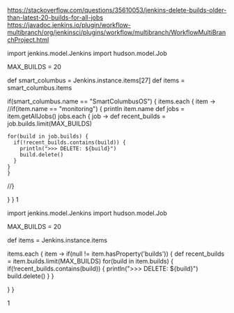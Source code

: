 https://stackoverflow.com/questions/35610053/jenkins-delete-builds-older-than-latest-20-builds-for-all-jobs
https://javadoc.jenkins.io/plugin/workflow-multibranch/org/jenkinsci/plugins/workflow/multibranch/WorkflowMultiBranchProject.html


import jenkins.model.Jenkins
import hudson.model.Job

MAX_BUILDS = 20

def smart_columbus = Jenkins.instance.items[27]
def items = smart_columbus.items

if(smart_columbus.name == "SmartColumbusOS") {
  items.each { item ->
  //if(item.name == "monitoring") {
    println item.name
    def jobs =  item.getAllJobs()
    jobs.each { job ->
          def recent_builds = job.builds.limit(MAX_BUILDS)
    
    for(build in job.builds) {
      if(!recent_builds.contains(build)) {
        println(">>> DELETE: ${build}")
        build.delete()
      }
    }
    }
  //}

}
}
1




import jenkins.model.Jenkins
import hudson.model.Job

MAX_BUILDS = 20

def items = Jenkins.instance.items

items.each { item ->
  if(null != item.hasProperty('builds')) {
    def recent_builds = item.builds.limit(MAX_BUILDS)
     for(build in item.builds) {
      if(!recent_builds.contains(build)) {
        println(">>> DELETE: ${build}")
        build.delete()
      }
    }
    
  }
}

1